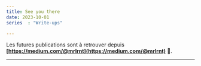 ```yaml
---
title: See you there
date: 2023-10-01
series  : "Write-ups"

---
```

Les futures publications sont à retrouver depuis **[https://medium.com/@mrlrnt](https://medium.com/@mrlrnt)** 🫡.
***
